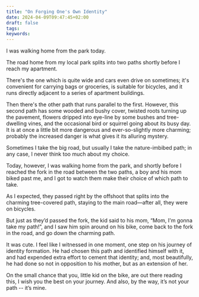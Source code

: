 ```yaml
---
title: "On Forging One's Own Identity"
date: 2024-04-09T09:47:45+02:00
draft: false
tags:
keywords:
---
```


I was walking home from the park today.

The road home from my local park splits into two paths shortly before I reach my apartment.

There's the one which is quite wide and cars even drive on sometimes; it's convenient for carrying bags or groceries, is suitable for bicycles, and it runs directly adjacent to a series of apartment buildings.

Then there's the other path that runs parallel to the first. However, this second path has some wooded and bushy cover, twisted roots turning up the pavement, flowers dripped into eye-line by some bushes and tree-dwelling vines, and the occasional bird or squirrel going about its busy day. It is at once a little bit more dangerous and ever-so-slightly more charming; probably the increased danger is what gives it its alluring mystery.

Sometimes I take the big road, but usually I take the nature-imbibed path; in any case, I never think too much about my choice.

Today, however, I was walking home from the park, and shortly before I reached the fork in the road between the two paths, a boy and his mom biked past me, and I got to watch them make their choice of which path to take.

As I expected, they passed right by the offshoot that splits into the charming tree-covered path, staying to the main road—after all, they were on bicycles.

But just as they’d passed the fork, the kid said to his mom, “Mom, I'm gonna take my path!”, and I saw him spin around on his bike, come back to the fork in the road, and go down the charming path.

It was cute. I feel like I witnessed in one moment, one step on his journey of identity formation. He had chosen this path and identified himself with it, and had expended extra effort to cement that identity; and, most beautifully, he had done so not in opposition to his mother, but as an extension of her.

On the small chance that you, little kid on the bike, are out there reading this, I wish you the best on your journey. And also, by the way, it’s not your path -- it’s mine.